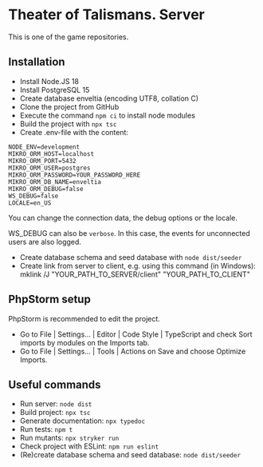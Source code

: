 Theater of Talismans. Server
============================
This is one of the game repositories.

Installation
------------
* Install Node.JS 18
* Install PostgreSQL 15
* Create database enveltia (encoding UTF8, collation C)
* Clone the project from GitHub
* Execute the command `npm ci` to install node modules
* Build the project with `npx tsc`
* Create .env-file with the content:
```
NODE_ENV=development
MIKRO_ORM_HOST=localhost
MIKRO_ORM_PORT=5432
MIKRO_ORM_USER=postgres
MIKRO_ORM_PASSWORD=YOUR_PASSWORD_HERE
MIKRO_ORM_DB_NAME=enveltia
MIKRO_ORM_DEBUG=false
WS_DEBUG=false
LOCALE=en_US
```
You can change the connection data, the debug options or the locale.

WS_DEBUG can also be `verbose`. In this case, the events for unconnected users are also logged.
* Create database schema and seed database with `node dist/seeder`
* Create link from server to client, e.g. using this command (in Windows): mklink /J "YOUR_PATH_TO_SERVER/client" "YOUR_PATH_TO_CLIENT"

PhpStorm setup
------------
PhpStorm is recommended to edit the project.
* Go to File | Settings… | Editor | Code Style | TypeScript and check Sort imports by modules on the Imports tab.
* Go to File | Settings… | Tools | Actions on Save and choose Optimize Imports.

Useful commands
---------------
* Run server: `node dist`
* Build project: `npx tsc`
* Generate documentation: `npx typedoc`
* Run tests: `npm t`
* Run mutants: `npx stryker run`
* Check project with ESLint: `npm run eslint`
* (Re)create database schema and seed database: `node dist/seeder`